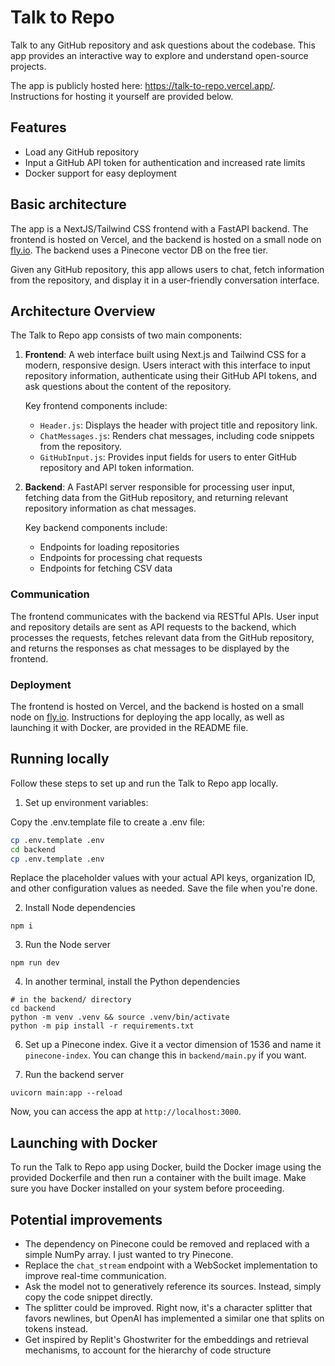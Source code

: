 # Talk to Repo

Talk to any GitHub repository and ask questions about the codebase. This app provides an interactive way to explore and understand open-source projects.

The app is publicly hosted here: https://talk-to-repo.vercel.app/. Instructions for hosting it yourself are provided below.

## Features

- Load any GitHub repository
- Input a GitHub API token for authentication and increased rate limits
- Docker support for easy deployment

## Basic architecture

The app is a NextJS/Tailwind CSS frontend with a FastAPI backend. The frontend is hosted on Vercel, and the backend is hosted on a small node on [fly.io](https://fly.io/). The backend uses a Pinecone vector DB on the free tier.

Given any GitHub repository, this app allows users to chat, fetch information from the repository, and display it in a user-friendly conversation interface.

## Architecture Overview

The Talk to Repo app consists of two main components:

1. **Frontend**: A web interface built using Next.js and Tailwind CSS for a modern, responsive design. Users interact with this interface to input repository information, authenticate using their GitHub API tokens, and ask questions about the content of the repository.

   Key frontend components include:

   - `Header.js`: Displays the header with project title and repository link.
   - `ChatMessages.js`: Renders chat messages, including code snippets from the repository.
   - `GitHubInput.js`: Provides input fields for users to enter GitHub repository and API token information.

2. **Backend**: A FastAPI server responsible for processing user input, fetching data from the GitHub repository, and returning relevant repository information as chat messages.

   Key backend components include:

   - Endpoints for loading repositories
   - Endpoints for processing chat requests
   - Endpoints for fetching CSV data

### Communication

The frontend communicates with the backend via RESTful APIs. User input and repository details are sent as API requests to the backend, which processes the requests, fetches relevant data from the GitHub repository, and returns the responses as chat messages to be displayed by the frontend.

### Deployment

The frontend is hosted on Vercel, and the backend is hosted on a small node on [fly.io](https://fly.io/). Instructions for deploying the app locally, as well as launching it with Docker, are provided in the README file.


## Running locally

Follow these steps to set up and run the Talk to Repo app locally.

1. Set up environment variables:

  Copy the .env.template file to create a .env file:

```bash
cp .env.template .env
cd backend
cp .env.template .env
```

 Replace the placeholder values with your actual API keys, organization ID, and other configuration values as needed. Save the file when you're done.

2. Install Node dependencies

```
npm i
```

3. Run the Node server

```
npm run dev
```

4. In another terminal, install the Python dependencies

```
# in the backend/ directory
cd backend 
python -m venv .venv && source .venv/bin/activate
python -m pip install -r requirements.txt
```

6. Set up a Pinecone index. Give it a vector dimension of 1536 and name it `pinecone-index`. You can change this in `backend/main.py` if you want.

7. Run the backend server

```
uvicorn main:app --reload
```

Now, you can access the app at `http://localhost:3000`.

## Launching with Docker

To run the Talk to Repo app using Docker, build the Docker image using the provided Dockerfile and then run a container with the built image. Make sure you have Docker installed on your system before proceeding.

## Potential improvements

- The dependency on Pinecone could be removed and replaced with a simple NumPy array. I just wanted to try Pinecone.
- Replace the `chat_stream` endpoint with a WebSocket implementation to improve real-time communication.
- Ask the model not to generatively reference its sources. Instead, simply copy the code snippet directly.
- The splitter could be improved. Right now, it's a character splitter that favors newlines, but OpenAI has implemented a similar one that splits on tokens instead.
- Get inspired by Replit's Ghostwriter for the embeddings and retrieval mechanisms, to account for the hierarchy of code structure

